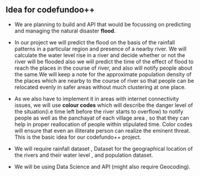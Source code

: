 ## Idea for codefundoo++

- We are planning to build and API that would be focussing on predicting and managing the natural disaster **flood**.


- In our project we will predict the flood on the basis of the rainfall patterns in a particular region and presence of a nearby river. We will calculate the  water level rise in a river and decide whether or not the river will be flooded also we will predict the time of the effect of flood to reach the places in the course of river, and also will notify people about the same.We will keep a note for the approximate population density of the places which are nearby to the course of river so that people can be relocated evenly in safer areas without much clustering at one place.


- As we also have to implement it in areas with internet connectivity issues, we will use **colour codes** which will describe the danger level of the situation(i.e time left before the river starts to overflow) to notify people as well as the panchayat of each village area , so that they can help in proper reallocation of people within stipulated time. Color codes will ensure that even an illiterate person can realize the eminent threat. This is the basic idea for our codefundo++ project.


- We will require rainfall dataset , Dataset for the geographical location of the rivers and their water level , and population dataset.


- We will be using Data Science and API (might also require Geocoding).
